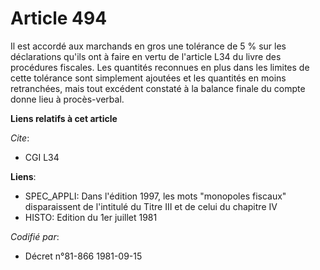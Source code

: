 # Article 494

Il est accordé aux marchands en gros une tolérance de 5 % sur les déclarations qu'ils ont à faire en vertu de l'article L34
du livre des procédures fiscales. Les quantités reconnues en plus dans les limites de cette tolérance sont simplement
ajoutées et les quantités en moins retranchées, mais tout excédent constaté à la balance finale du compte donne lieu à
procès-verbal.

**Liens relatifs à cet article**

_Cite_:

  - CGI L34

**Liens**:

  - SPEC_APPLI: Dans l'édition 1997, les mots "monopoles fiscaux" disparaissent de l'intitulé du Titre III et de celui du chapitre IV
  - HISTO: Edition du 1er juillet 1981

_Codifié par_:

  - Décret n°81-866 1981-09-15
